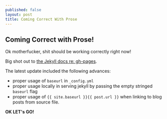 ```yaml
---
published: false
layout: post
title: Coming Correct With Prose
---
```


## Coming Correct with Prose!

Ok motherfucker, shit should be working correctly right now!

Big shot out to [the Jekyll docs re: gh-pages](http://jekyllrb.com/docs/github-pages/).

The latest update included the following advances:
- proper usage of `baseurl` in `_config.yml`
- proper usage locally in serving jekyll by passing the empty stringed `baseurl` flag
- proper usage of `{{ site.baseurl }}{{ post.url }}` when linking to blog posts from source file.

__OK LET's GO!__

